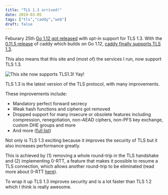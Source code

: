 ```yaml
---
title: "TLS 1.3 arrived!"
date: 2019-03-05
tags: ["tls","caddy","web"]
draft: false
---
```

Feburary 25th [Go 1.12 got released](https://blog.golang.org/go1.12) with opt-in support for TLS 1.3. With the [0.11.5 release](https://github.com/mholt/caddy/releases/tag/v0.11.5) of caddy which builds on Go 1.12, [caddy finally supports TLS 1.3](https://github.com/mholt/caddy/commit/72d0debde6bf01b5fdce0a4f3dc2b35cba28241a).

This also means that this site and (most of) the services I run, now support TLS 1.3.

![This site now supports TLS1.3! Yay!](/img/ssllabs-bn4t-me-tls-1-3.png)


TLS 1.3 is the latest version of the TLS protocol, with many improvements.

These improvements include:

- Mandatory perfect forward secrecy
- Weak hash functions and ciphers got removed
- Dropped support for many insecure or obsolete features including compression, renegotiation, non-AEAD ciphers, non-PFS key exchange, custom DHE groups and more
- And more ([full list](https://www.cloudflare.com/learning-resources/tls-1-3/))

Not only is TLS 1.3 exciting because it improves the security of TLS but it also increases performance greatly.

This is achieved by (1) removing a whole round-trip in the TLS handshake and (2) implementing 0-RTT, a feature that makes it possible to resume a TLS connection, which allows another round-trip to be eliminated (read more about 0-RTT [here](https://blog.cloudflare.com/introducing-0-rtt/)).


To wrap it up TLS 1.3 improves security and is a lot faster than TLS 1.2 which I think is really awesome.



